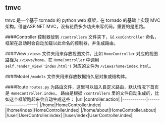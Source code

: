 tmvc
----
tmvc 是一个基于 tornado 的 python web 框架，在 tornado 的基础上实现 MVC 架构。借鉴ASP.NET MVC，没有花费多少功夫来写代码，重要的是思路。

####Controller
控制器放到 `/controllers` 文件夹下，以 `xxxController` 命名，框架在启动时会自动加载以此命名的控制器，并生成路由。

####View
`/views` 文件夹用来存放视图文件，比如 `HomeController` 对应的视图路径为 `/views/home`，在 `HomeController` 中调用 `self.render_view('index.html')` 对应的文件为 `/views/home/index.html`。

####Model
`/models` 文件夹用来存放数据持久层对象或结构体。

####Route
`routes.py` 为路由文件，这里可以加入自定义路由，默认情况下首页是 `HomeController.index`。
路由是根据 `/controllers` 里的文件自动生成的，比如这个框架跑起来会自动生成这些：
|url         |controller.action|
|------------|----------------------|
|/home|HomeController.index|
|/home/index|HomeController.index|
|/home/about|HomeController.about|
|/user|UserController.index|
|/user/index|UserController.index|